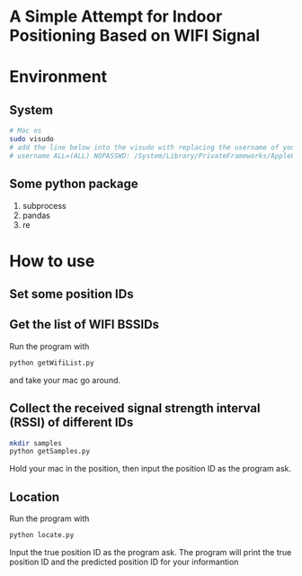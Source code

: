 # A Simple Attempt for Indoor Positioning Based on WIFI Signal

# Environment
## System

```zsh
# Mac os
sudo visudo
# add the line below into the visudo with replacing the username of your own, 'whoami'
# username ALL=(ALL) NOPASSWD: /System/Library/PrivateFrameworks/Apple80211.framework/Versions/Current/Resources/airport
```

## Some python package

1. subprocess
2. pandas
3. re

# How to use

## Set some position IDs

## Get the list of WIFI BSSIDs

Run the program with

```zsh
python getWifiList.py
```

and take your mac go around.

## Collect the received signal strength interval (RSSI) of different IDs

```zsh
mkdir samples
python getSamples.py
```

Hold your mac in the position, then input the position ID as the program ask.

## Location

Run the program with

```zsh
python locate.py
```

Input the true position ID as the program ask. The program will print the true position ID and the predicted position ID for your informantion

